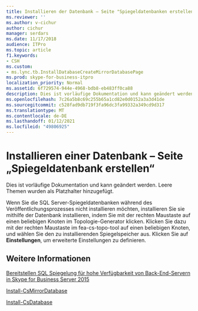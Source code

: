 ```yaml
---
title: Installieren der Datenbank – Seite "Spiegeldatenbanken erstellen"
ms.reviewer: ''
ms.author: v-cichur
author: cichur
manager: serdars
ms.date: 11/17/2018
audience: ITPro
ms.topic: article
f1.keywords:
- CSH
ms.custom:
- ms.lync.tb.InstallDatabaseCreateMirrorDatabasePage
ms.prod: skype-for-business-itpro
localization_priority: Normal
ms.assetid: 6f729574-944e-4968-bdb8-eb483ff0ca88
description: Dies ist vorläufige Dokumentation und kann geändert werden. Leere Themen wurden als Platzhalter hinzugefügt.
ms.openlocfilehash: 7c26a5b8c69c255b65a1cd82e0d0152a3a3d41de
ms.sourcegitcommit: c528fad9db719f3fa96dc3fa99332a349cd9d317
ms.translationtype: MT
ms.contentlocale: de-DE
ms.lasthandoff: 01/12/2021
ms.locfileid: "49806925"
---
```

# <a name="install-database-create-mirror-database-page"></a>Installieren einer Datenbank – Seite „Spiegeldatenbank erstellen“
 
Dies ist vorläufige Dokumentation und kann geändert werden. Leere Themen wurden als Platzhalter hinzugefügt.
  
Wenn Sie die SQL Server-Spiegeldatenbanken während des Veröffentlichungsprozesses nicht  installieren möchten, installieren Sie sie mithilfe der Datenbank installieren, indem Sie mit der rechten Maustaste auf einen beliebigen Knoten im Topologie-Generator klicken. Klicken Sie dazu mit der rechten Maustaste im fea-cs-topo-tool auf einen beliebigen Knoten, und wählen Sie den zu installierenden Spiegelspeicher aus. Klicken Sie auf **Einstellungen**, um erweiterte Einstellungen zu definieren.
  
## <a name="see-also"></a>Weitere Informationen

[Bereitstellen SQL Spiegelung für hohe Verfügbarkeit von Back-End-Servern in Skype for Business Server 2015](../../deploy/deploy-high-availability-and-disaster-recovery/sql-mirroring-for-high-availability.md)

[Install-CsMirrorDatabase](https://docs.microsoft.com/powershell/module/skype/install-csmirrordatabase?view=skype-ps)
  
[Install-CsDatabase](https://docs.microsoft.com/powershell/module/skype/install-csdatabase?view=skype-ps)
